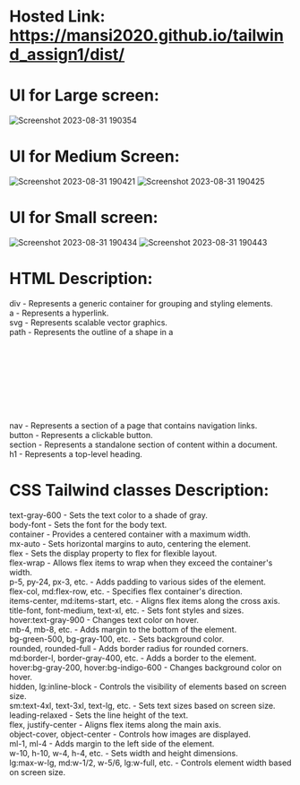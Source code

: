 # Hosted Link: https://mansi2020.github.io/tailwind_assign1/dist/
# UI for Large screen:
![Screenshot 2023-08-31 190354](https://github.com/mansi2020/tailwind_assign1/assets/57188328/daaef5d4-dd70-4148-9e7a-b5d1ef64178f)

# UI for Medium Screen:
![Screenshot 2023-08-31 190421](https://github.com/mansi2020/tailwind_assign1/assets/57188328/f7a94887-31e5-44c1-87e1-1fd4de5dd8de)
![Screenshot 2023-08-31 190425](https://github.com/mansi2020/tailwind_assign1/assets/57188328/ba8fc36c-e852-47f0-b543-9647a11d0bac)

# UI for Small screen:
![Screenshot 2023-08-31 190434](https://github.com/mansi2020/tailwind_assign1/assets/57188328/e97598a7-48c6-4ab2-bcd4-a8578d7c9d85)
![Screenshot 2023-08-31 190443](https://github.com/mansi2020/tailwind_assign1/assets/57188328/a89f37ad-6ea2-4c27-95da-8eaee7c2675b)

# HTML Description:
div - Represents a generic container for grouping and styling elements.<br>
a - Represents a hyperlink.<br>
svg - Represents scalable vector graphics.<br>
path - Represents the outline of a shape in a <svg> element.<br>
nav - Represents a section of a page that contains navigation links.<br>
button - Represents a clickable button.<br>
section - Represents a standalone section of content within a document.<br>
h1 - Represents a top-level heading.<br>

# CSS Tailwind classes Description:
text-gray-600 - Sets the text color to a shade of gray.<br>
body-font - Sets the font for the body text.<br>
container - Provides a centered container with a maximum width.<br>
mx-auto - Sets horizontal margins to auto, centering the element.<br>
flex - Sets the display property to flex for flexible layout.<br>
flex-wrap - Allows flex items to wrap when they exceed the container's width.<br>
p-5, py-24, px-3, etc. - Adds padding to various sides of the element.<br>
flex-col, md:flex-row, etc. - Specifies flex container's direction.<br>
items-center, md:items-start, etc. - Aligns flex items along the cross axis.<br>
title-font, font-medium, text-xl, etc. - Sets font styles and sizes.<br>
hover:text-gray-900 - Changes text color on hover.<br>
mb-4, mb-8, etc. - Adds margin to the bottom of the element.<br>
bg-green-500, bg-gray-100, etc. - Sets background color.<br>
rounded, rounded-full - Adds border radius for rounded corners.<br>
md:border-l, border-gray-400, etc. - Adds a border to the element.<br>
hover:bg-gray-200, hover:bg-indigo-600 - Changes background color on hover.<br>
hidden, lg:inline-block - Controls the visibility of elements based on screen size.<br>
sm:text-4xl, text-3xl, text-lg, etc. - Sets text sizes based on screen size.<br>
leading-relaxed - Sets the line height of the text.<br>
flex, justify-center - Aligns flex items along the main axis.<br>
object-cover, object-center - Controls how images are displayed.<br>
ml-1, ml-4 - Adds margin to the left side of the element.<br>
w-10, h-10, w-4, h-4, etc. - Sets width and height dimensions.<br>
lg:max-w-lg, md:w-1/2, w-5/6, lg:w-full, etc. - Controls element width based on screen size.<br>


